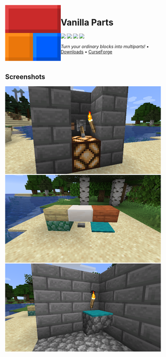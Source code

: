 <img src="icon.png" align="left" width="180px"/>

# Vanilla Parts

[![](https://img.shields.io/github/license/Juuxel/VanillaParts.svg)](LICENSE) [![](https://img.shields.io/github/release/Juuxel/VanillaParts.svg)](https://github.com/Juuxel/VanillaParts/releases)
![](http://cf.way2muchnoise.eu/versions/minecraft_350998_all.svg) [![](http://cf.way2muchnoise.eu/350998.svg)](https://curseforge.com/minecraft/mc-mods/vanilla-parts)

*Turn your ordinary blocks into multiparts!* • [Downloads](https://github.com/Juuxel/VanillaParts/releases) • [CurseForge](https://curseforge.com/minecraft/mc-mods/vanilla-parts)

<p>&nbsp;</p>

## Screenshots
![](screenshots/redstone.png)
![](screenshots/slabs.png)
![](screenshots/carpet.png)
